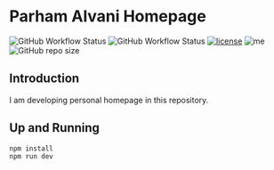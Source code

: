 # Parham Alvani Homepage

![GitHub Workflow Status](https://img.shields.io/github/workflow/status/1995parham/1995parham.github.io/build?label=build&logo=github&style=flat-square)
![GitHub Workflow Status](https://img.shields.io/github/workflow/status/1995parham/1995parham.github.io/lint?label=lint&logo=github&style=flat-square)
[![license](https://img.shields.io/github/license/1995parham/1995parham.github.io.svg?style=flat-square)]()
![me](https://img.shields.io/badge/me-parham-orange.svg?style=flat-square)
![GitHub repo size](https://img.shields.io/github/repo-size/1995parham/1995parham.github.io?style=flat-square)

## Introduction

I am developing personal homepage in this repository.

## Up and Running

```sh
npm install
npm run dev
```
